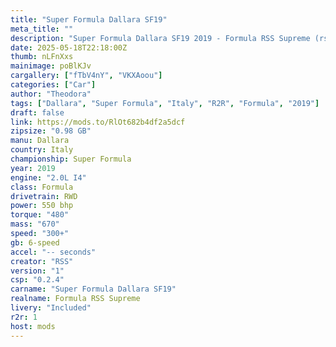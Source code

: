 ```yaml
---
title: "Super Formula Dallara SF19"
meta_title: ""
description: "Super Formula Dallara SF19 2019 - Formula RSS Supreme (rss_formula_rss_supreme) by RSS"
date: 2025-05-18T22:18:00Z
thumb: nLFnXxs
mainimage: poBlKJv
cargallery: ["fTbV4nY", "VKXAoou"]
categories: ["Car"]
author: "Theodora"
tags: ["Dallara", "Super Formula", "Italy", "R2R", "Formula", "2019"]
draft: false
link: https://mods.to/RlOt682b4df2a5dcf
zipsize: "0.98 GB"
manu: Dallara
country: Italy
championship: Super Formula
year: 2019
engine: "2.0L I4"
class: Formula
drivetrain: RWD
power: 550 bhp 
torque: "480"
mass: "670"
speed: "300+"
gb: 6-speed
accel: "-- seconds"
creator: "RSS"
version: "1"
csp: "0.2.4"
carname: "Super Formula Dallara SF19"
realname: Formula RSS Supreme
livery: "Included"
r2r: 1
host: mods
---
```


